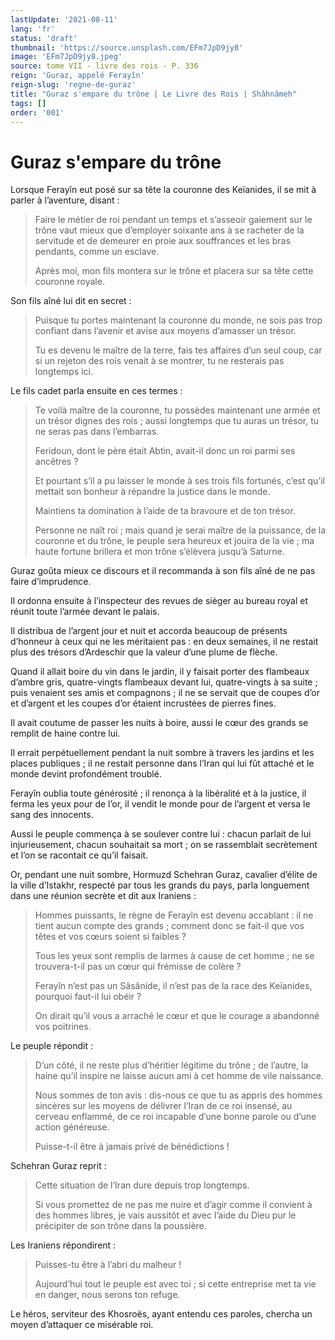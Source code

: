 ```yaml
---
lastUpdate: '2021-08-11'
lang: 'fr'
status: 'draft'
thumbnail: 'https://source.unsplash.com/EFm7JpD9jy8'
image: 'EFm7JpD9jy8.jpeg'
source: tome VII - livre des rois - P. 336
reign: 'Guraz, appelé Ferayîn'
reign-slug: 'regne-de-guraz'
title: "Guraz s'empare du trône | Le Livre des Rois | Shâhnâmeh"
tags: []
order: '001'
---
```


<!-- LTeX: language=fr -->

# Guraz s'empare du trône

Lorsque Ferayîn eut posé sur sa tête la couronne des Keïanides, il se mit à parler à l’aventure, disant :

> Faire le métier de roi pendant un temps et s’asseoir gaiement sur le trône vaut mieux que d’employer soixante ans à se racheter de la servitude et de demeurer en proie aux souffrances et les bras pendants, comme un esclave.
>
> Après moi, mon fils montera sur le trône et placera sur sa tête cette couronne royale.

Son fils aîné lui dit en secret :

> Puisque tu portes maintenant la couronne du monde, ne sois pas trop confiant dans l’avenir et avise aux moyens d’amasser un trésor.
>
> Tu es devenu le maître de la terre, fais tes affaires d’un seul coup, car si un rejeton des rois venait à se montrer, tu ne resterais pas longtemps ici.

Le fils cadet parla ensuite en ces termes :

> Te voilà maître de la couronne, tu possèdes maintenant une armée et un trésor dignes des rois ; aussi longtemps que tu auras un trésor, tu ne seras pas dans l’embarras.
>
> Feridoun, dont le père était Abtin, avait-il donc un roi parmi ses ancêtres ?
>
> Et pourtant s’il a pu laisser le monde à ses trois fils fortunés, c’est qu’il mettait son bonheur à répandre la justice dans le monde.
>
> Maintiens ta domination à l’aide de ta bravoure et de ton trésor.
>
> Personne ne naît roi ; mais quand je serai maître de la puissance, de la couronne et du trône, le peuple sera heureux et jouira de la vie ; ma haute fortune brillera et mon trône s’élèvera jusqu’à Saturne.

Guraz goûta mieux ce discours et il recommanda à son fils aîné de ne pas faire d’imprudence.

Il ordonna ensuite à l’inspecteur des revues de sièger au bureau royal et réunit toute l’armée devant le palais.

Il distribua de l’argent jour et nuit et accorda beaucoup de présents d’honneur à ceux qui ne les méritaient pas : en deux semaines, il ne restait plus des trésors d’Ardeschir que la valeur d’une plume de flèche.

Quand il allait boire du vin dans le jardin, il y faisait porter des flambeaux d’ambre gris, quatre-vingts flambeaux devant lui, quatre-vingts à sa suite ; puis venaient ses amis et compagnons ; il ne se servait que de coupes d’or et d’argent et les coupes d’or étaient incrustées de pierres fines.

Il avait coutume de passer les nuits à boire, aussi le cœur des grands se remplit de haine contre lui.

Il errait perpétuellement pendant la nuit sombre à travers les jardins et les places publiques ; il ne restait personne dans l’Iran qui lui fût attaché et le monde devint profondément troublé.

Ferayîn oublia toute générosité ; il renonça à la libéralité et à la justice, il ferma les yeux pour de l’or, il vendit le monde pour de l’argent et versa le sang des innocents.

Aussi le peuple commença à se soulever contre lui : chacun parlait de lui injurieusement, chacun souhaitait sa mort ; on se rassemblait secrètement et l’on se racontait ce qu’il faisait.

Or, pendant une nuit sombre, Hormuzd Schehran Guraz, cavalier d’élite de la ville d’Istakhr, respecté par tous les grands du pays, parla longuement dans une réunion secrète et dit aux Iraniens :

> Hommes puissants, le règne de Ferayîn est devenu accablant : il ne tient aucun compte des grands ; comment donc se fait-il que vos têtes et vos cœurs soient si faibles ?
>
> Tous les yeux sont remplis de larmes à cause de cet homme ; ne se trouvera-t-il pas un cœur qui frémisse de colère ?
>
> Ferayîn n’est pas un Sâsânide, il n’est pas de la race des Keïanides, pourquoi faut-il lui obéir ?
>
> On dirait qu’il vous a arraché le cœur et que le courage a abandonné vos poitrines.

Le peuple répondit :

> D’un côté, il ne reste plus d’héritier légitime du trône ; de l’autre, la haine qu’il inspire ne laisse aucun ami à cet homme de vile naissance.
>
> Nous sommes de ton avis : dis-nous ce que tu as appris des hommes sincères sur les moyens de délivrer l’Iran de ce roi insensé, au cerveau enflammé, de ce roi incapable d’une bonne parole ou d’une action généreuse.
>
> Puisse-t-il être à jamais privé de bénédictions !

Schehran Guraz reprit :

> Cette situation de l’Iran dure depuis trop longtemps.
>
> Si vous promettez de ne pas me nuire et d’agir comme il convient à des hommes libres, je vais aussitôt et avec l’aide du Dieu pur le précipiter de son trône dans la poussière.

Les Iraniens répondirent :

> Puisses-tu être à l’abri du malheur !
>
> Aujourd’hui tout le peuple est avec toi ; si cette entreprise met ta vie en danger, nous serons ton refuge.

Le héros, serviteur des Khosroës, ayant entendu ces paroles, chercha un moyen d’attaquer ce misérable roi.
